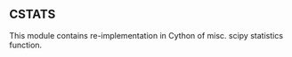 CSTATS
------

This module contains re-implementation in Cython of
misc. scipy statistics function.
